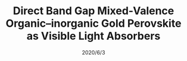 ---
title: "Direct Band Gap Mixed-Valence Organic–inorganic Gold Perovskite as Visible Light Absorbers"
collection: publications
#permalink: /publication/Alkali_additives
#excerpt: 'This paper is about the number 1. The number 2 is left for future work.'
date: 2020/6/3
venue: 'Chemistry of Materials'
paperurl: 'https://pubs.acs.org/doi/abs/10.1021/acs.chemmater.0c00345'
authors: 'Biplab Ghosh, Benny Febriansyah, Padinhare Cholakkal Harikesh, Teck Ming Koh, Shreyash Hadke, Lydia H Wong, Jason England, Subodh G Mhaisalkar, Nripan Mathews'
---